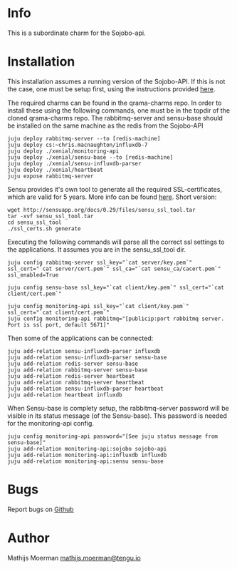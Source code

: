 # Info
This is a subordinate charm for the Sojobo-api.

# Installation
This installation assumes a running version of the Sojobo-API. If this is not the case, one must be setup first, using the instructions provided [here](https://github.com/tengu-team/layer-sojobo).

The required charms can be found in the qrama-charms repo. In order to install these using the following commands, one must be in the topdir of the cloned qrama-charms repo. The rabbitmq-server and sensu-base should be installed on the same machine as the redis from the Sojobo-API
```
juju deploy rabbitmq-server --to [redis-machine]
juju deploy cs:~chris.macnaughton/influxdb-7
juju deploy ./xenial/monitoring-api
juju deploy ./xenial/sensu-base --to [redis-machine]
juju deploy ./xenial/sensu-influxdb-parser
juju deploy ./xenial/heartbeat
juju expose rabbitmq-server
```
Sensu provides it's own tool to generate all the required SSL-certificates, which are valid for 5 years. More info can be found [here](https://sensuapp.org/docs/latest/reference/ssl.html). Short version:
```
wget http://sensuapp.org/docs/0.29/files/sensu_ssl_tool.tar
tar -xvf sensu_ssl_tool.tar
cd sensu_ssl_tool
./ssl_certs.sh generate
```
Executing the following commands will parse all the correct ssl settings to the applications. It assumes you are in the sensu_ssl_tool dir.
```
juju config rabbitmq-server ssl_key="`cat server/key.pem`" ssl_cert="`cat server/cert.pem`" ssl_ca="`cat sensu_ca/cacert.pem`" ssl_enabled=True

juju config sensu-base ssl_key="`cat client/key.pem`" ssl_cert="`cat client/cert.pem`"

juju config monitoring-api ssl_key="`cat client/key.pem`" ssl_cert="`cat client/cert.pem`"
juju config monitoring-api rabbitmq="[publicip:port rabbitmq server. Port is ssl port, default 5671]"
```
Then some of the applications can be connected:
```
juju add-relation sensu-influxdb-parser influxdb
juju add-relation sensu-influxdb-parser sensu-base
juju add-relation redis-server sensu-base
juju add-relation rabbitmq-server sensu-base
juju add-relation redis-server heartbeat
juju add-relation rabbitmq-server heartbeat
juju add-relation sensu-influxdb-parser heartbeat
juju add-relation heartbeat influxdb
```
When Sensu-base is complety setup, the rabbitmq-server password will be visible in its status message (of the Sensu-base). This password is needed for the monitoring-api config.
```
juju config monitoring-api password="[See juju status message from sensu-base]"
juju add-relation monitoring-api:sojobo sojobo-api
juju add-relation monitoring-api:influxdb influxdb
juju add-relation monitoring-api:sensu sensu-base
```
# Bugs
Report bugs on [Github](https://github.com/Qrama/monitoring-api/issues)

# Author
Mathijs Moerman <mathijs.moerman@tengu.io>

